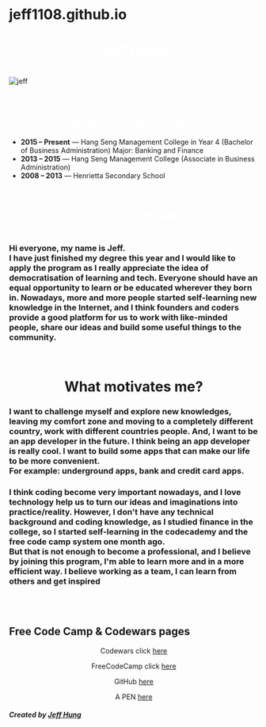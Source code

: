 # jeff1108.github.io

<link href="https://fonts.googleapis.com/css?family=Open+Sans+Condensed:300" rel="stylesheet">

<link href="https://fonts.googleapis.com/css?family=Anton|Archivo+Black|Timmana" rel="stylesheet">

<link rel="stylesheet" href="//maxcdn.bootstrapcdn.com/font-awesome/4.5.0/css/font-awesome.min.css"/>


<div class="container main-field"> 
<h1 style="color: white" id="myDIV" align="center">Jeff Hung</h1>

<br>
<img class="larger-image thin-black-border center-block" src="https://cvws.icloud-content.com/B/AbOGuYwQUvUKsVndhA65-Z4-nHw6Ac2Y7_Zv1VttYrEeWI03sMbHDbSg/IMG_9244.jpg?o=ApHKAqdpvUeQVVu_k5xDSIYA7ToPG-51zQ_s0axKCPHA&v=1&x=3&a=BbI2g5zTA60-A9SiPw&e=1512531076&k=K3MaaxghJgmfPgWkrRwMIQ&fl=&r=588a7368-cfef-4e43-b8ab-73ab4701c2da-1&ckc=com.apple.clouddocs&ckz=com.apple.CloudDocs&p=46&s=3SsnB3O25PKrtJvxzjhxHdAkznA&cd=i" alt="jeff">
</br> 
  
<br>
</br>

<div class="row">
  
<div class="background thin-white-border">
  <h2 style="color: white" class="white-text" align="center"> Education and Qualifications   </h2>
</div>
<div class="thin-border">
  <ul class="black-text">
    <li><b>2015 – Present</b> — Hang Seng Management College in Year 4 (Bachelor of Business Administration) Major: Banking and Finance</li>
    <li><b>2013 – 2015</b> — Hang Seng Management College (Associate in Business Administration)</li>
    <li><b>2008 – 2013</b> — Henrietta Secondary School </li>
  </ul>
</div>

<br>
<div class="background thin-white-border">
  <h2 style="color: white" class="white-text" align="center">Introduce Myself</h2>
</div>
<div class="thin-border">
  <h3 class="black-text"> <br>Hi everyone, my name is Jeff.</br>
I have just finished my degree this year and I would like to apply the program as I really appreciate the idea of democratisation of learning and tech. Everyone should have an equal opportunity to learn or be educated wherever they born in. Nowadays, more and more people started self-learning new knowledge in the Internet, and I think founders and coders provide a good platform for us to work with like-minded people, share our ideas and build some useful things to the community.
</h4>
</div>


</br>

<h1 class="injected-text" align="center">What motivates me?</h1>
<div class="box brown-box">
  <h3 class="box white-box black-text">I want to challenge myself and explore new knowledges, leaving my comfort zone and moving to a completely different country, work with different countries people.
And, I want to be an app developer in the future. I think being an app developer is really cool. I want to build some apps that can make our life to be more convenient.
    <br>For example: underground apps, bank and credit card apps.</br>
</h3>
  <h3 class="box white-box black-text">I think coding become very important nowadays, and I love technology help us to turn our ideas and imaginations into practice/reality.
However, I don't have any technical background and coding knowledge, as I studied finance in the college, so I started self-learning in the codecademy and the free code camp system one month ago. 
<br>But that is not enough to become a professional, and I believe by joining this program, I'm able to learn more and in a more efficient way. I believe working as a team, I can learn from others and get inspired </br>
</h3>
</div>
<br>
</br>
<div id="question" class="thin-border">
<h2 class="white-text">Free Code Camp & Codewars pages</h3> 
  <div align="center" class="black-text">
    <p> Codewars click <a href="https://www.codewars.com/users/jeff1108">here</a> </p>
    <p> FreeCodeCamp click <a href="https://www.freecodecamp.org">here</a> </p>
    <p> GitHub <a href="https://github.com/jeff1108">here</a> </p>
    <p> A PEN <a href="https://codepen.io/jeff118/pen/ZaZqmd">here</a> </p>
</div>
 </div>
  

<div class="page-header"></div>
<h5 class="text-center">Created by <span><a href="https://codepen.io/jeff118/">Jeff Hung</a></span></h5>

